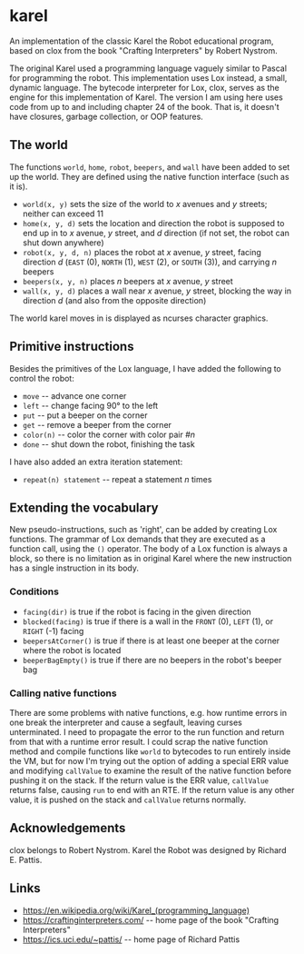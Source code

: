 # karel
An implementation of the classic Karel the Robot educational program, based on clox from the book "Crafting Interpreters" by Robert Nystrom.

The original Karel used a programming language vaguely similar to Pascal for programming the robot. This implementation uses Lox instead, a small, dynamic language. The bytecode interpreter for Lox, clox, serves as the engine for this implementation of Karel.
The version I am using here uses code from up to and including chapter 24 of the book. That is, it doesn't have closures, garbage collection, or OOP features.

## The world
The functions `world`, `home`, `robot`, `beepers`, and `wall` have been added to set up the world. They are defined using the native function interface (such as it is).
- `world(x, y)` sets the size of the world to _x_ avenues and _y_ streets; neither can exceed 11
- `home(x, y, d)` sets the location and direction the robot is supposed to end up in to _x_ avenue, _y_ street, and _d_ direction (if not set, the robot can shut down anywhere)
- `robot(x, y, d, n)` places the robot at _x_ avenue, _y_ street, facing direction _d_ (`EAST` (0), `NORTH` (1), `WEST` (2), or `SOUTH` (3)), and carrying _n_ beepers
- `beepers(x, y, n)` places _n_ beepers at _x_ avenue, _y_ street
- `wall(x, y, d)` places a wall near _x_ avenue, _y_ street, blocking the way in direction _d_ (and also from the opposite direction)

The world karel moves in is displayed as ncurses character graphics.

## Primitive instructions
Besides the primitives of the Lox language, I have added the following to control the robot:
- `move` -- advance one corner
- `left` -- change facing 90° to the left
- `put` -- put a beeper on the corner
- `get` -- remove a beeper from the corner
- `color(n)` -- color the corner with color pair #_n_
- `done` -- shut down the robot, finishing the task

I have also added an extra iteration statement:
- `repeat(n) statement` -- repeat a statement _n_ times

## Extending the vocabulary
New pseudo-instructions, such as 'right', can be added by creating Lox functions. The grammar of Lox demands that they are executed as a function call, using the `()` operator. The body of a Lox function is always a block, so there is no limitation as in original Karel where the new instruction has a single instruction in its body.

### Conditions
- `facing(dir)` is true if the robot is facing in the given direction
- `blocked(facing)` is true if there is a wall in the `FRONT` (0), `LEFT` (1), or `RIGHT` (-1) facing
- `beepersAtCorner()` is true if there is at least one beeper at the corner where the robot is located
- `beeperBagEmpty()` is true if there are no beepers in the robot's beeper bag

### Calling native functions
There are some problems with native functions, e.g. how runtime errors in one break the interpreter and cause a segfault, leaving curses unterminated. I need to propagate the error to the run function and return from that with a runtime error result. 
I could scrap the native function method and compile functions like `world` to bytecodes to run entirely inside the VM, but for now I'm trying out the option of adding a special ERR value and modifying `callValue` to examine the result of the native function before pushing it on the stack. If the return value is the ERR value, `callValue` returns false, causing `run` to end with an RTE. If the return value is any other value, it is pushed on the stack and `callValue` returns normally.

## Acknowledgements
clox belongs to Robert Nystrom. Karel the Robot was designed by Richard E. Pattis. 

## Links
- https://en.wikipedia.org/wiki/Karel_(programming_language)
- https://craftinginterpreters.com/ -- home page of the book "Crafting Interpreters"
- https://ics.uci.edu/~pattis/ -- home page of Richard Pattis
